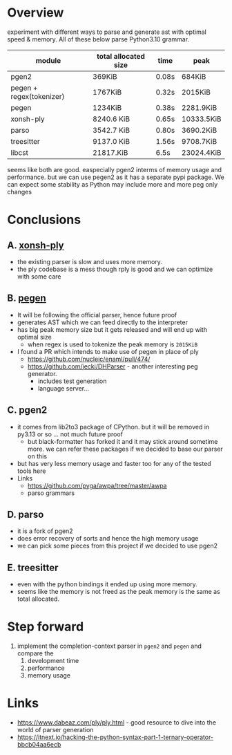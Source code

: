 # Overview

experiment with different ways to parse and generate ast with optimal speed & memory. 
All of these below parse Python3.10 grammar. 

| module                   | total allocated size | time  | peak       |
|--------------------------|----------------------|-------|------------|
| pgen2                    | 369KiB               | 0.08s | 684KiB     |
| pegen + regex(tokenizer) | 1767KiB              | 0.32s | 2015KiB    |
| pegen                    | 1234KiB              | 0.38s | 2281.9KiB  |
| xonsh-ply                | 8240.6 KiB           | 0.65s | 10333.5KiB |
| parso                    | 3542.7 KiB           | 0.80s | 3690.2KiB  |
| treesitter               | 9137.0 KiB           | 1.56s | 9708.7KiB  |
| libcst                   | 21817.KiB            | 6.5s  | 23024.4KiB |


seems like both are good. easpecially pgen2 interms of memory usage and performance. but we can use pegen2 
as it has a separate pypi package. We can expect some stability as Python may include more and more peg only changes

# Conclusions

## A. [xonsh-ply](https://www.dabeaz.com/ply/ply.html#ply_nn11)

- the existing parser is slow and uses more memory. 
- the ply codebase is a mess though rply is good and we can optimize with some care

## B. [pegen](https://github.com/we-like-parsers/pegen)

- It will be following the official parser, hence future proof
- generates AST which we can feed directly to the interpreter
- has big peak memory size but it gets released and will end up with optimal size
  - when regex is used to tokenize the peak memory is `2015KiB`
- I found a PR which intends to make use of pegen in place of ply
  - https://github.com/nucleic/enaml/pull/474/
  - https://github.com/jecki/DHParser - another interesting peg generator. 
    - includes test generation 
    - language server...

## C. pgen2

- it comes from lib2to3 package of CPython. but it will be removed in py3.13 or so ... not much future proof
  - but black-formatter has forked it and it may stick around sometime more. 
  we can refer these packages if we decided to base our parser on this
- but has very less memory usage and faster too for any of the tested tools here
- Links
  - https://github.com/pyga/awpa/tree/master/awpa
  - parso grammars

## D. parso
 
- it is a fork of pgen2
- does error recovery of sorts and hence the high memory usage
- we can pick some pieces from this project if we decided to use pgen2

## E. treesitter

- even with the python bindings it ended up using more memory. 
- seems like the memory is not freed as the peak memory is the same as total allocated.

# Step forward

1. implement the completion-context parser in `pgen2` and `pegen` and compare the
   1. development time
   2. performance
   3. memory usage


# Links

- https://www.dabeaz.com/ply/ply.html - good resource to dive into the world of parser generation
- https://itnext.io/hacking-the-python-syntax-part-1-ternary-operator-bbcb04aa6ecb
